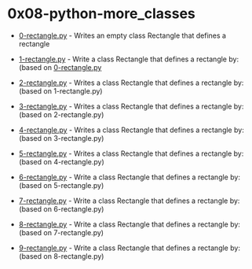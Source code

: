 # 0x08-python-more_classes


- [0-rectangle.py](0-rectangle.py) - Writes an empty class Rectangle that defines a rectangle

- [1-rectangle.py](1-rectangle.py) - Write a class Rectangle that defines a rectangle by: (based on [0-rectangle.py](0-rectangle.py)

- [2-rectangle.py](2-rectangle.py) - Writes a class Rectangle that defines a rectangle by: (based on 1-rectangle.py)

- [3-rectangle.py](3-rectangle.py) - Writes a class Rectangle that defines a rectangle by: (based on 2-rectangle.py)

- [4-rectangle.py](4-rectangle.py) - Writes a class Rectangle that defines a rectangle by: (based on 3-rectangle.py)

- [5-rectangle.py](5-rectangle.py) - Writes a class Rectangle that defines a rectangle by: (based on 4-rectangle.py)

- [6-rectangle.py](6-rectangle.py) - Write a class Rectangle that defines a rectangle by: (based on 5-rectangle.py)

- [7-rectangle.py](7-rectangle.py) - Write a class Rectangle that defines a rectangle by: (based on 6-rectangle.py)

- [8-rectangle.py](8-rectangle.py) - Write a class Rectangle that defines a rectangle by: (based on 7-rectangle.py)

- [9-rectangle.py](9-rectangle.py) - Write a class Rectangle that defines a rectangle by: (based on 8-rectangle.py)
